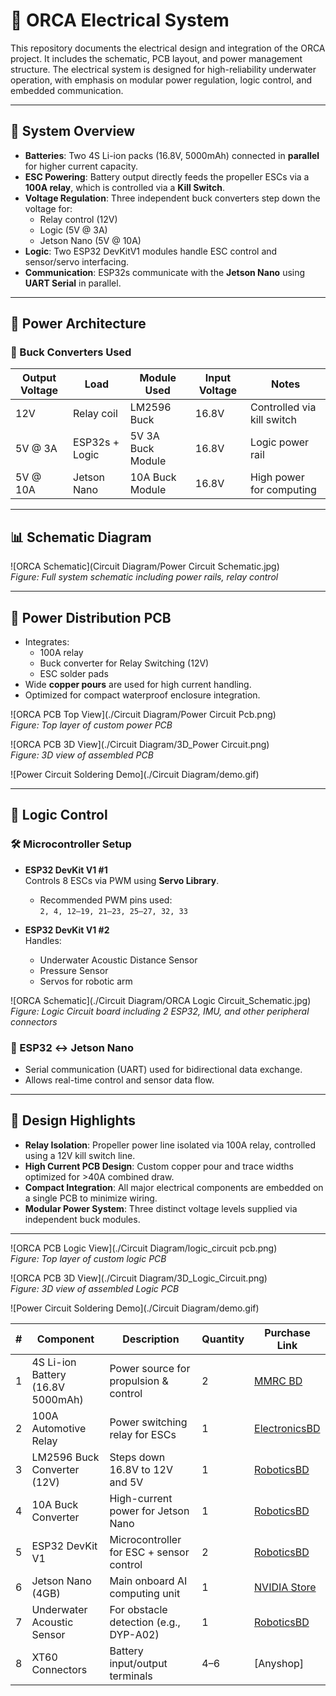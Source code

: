 # 🐋 ORCA Electrical System

This repository documents the electrical design and integration of the ORCA project. It includes the schematic, PCB layout, and power management structure. The electrical system is designed for high-reliability underwater operation, with emphasis on modular power regulation, logic control, and embedded communication.

---

## 📐 System Overview

- **Batteries**: Two 4S Li-ion packs (16.8V, 5000mAh) connected in **parallel** for higher current capacity.
- **ESC Powering**: Battery output directly feeds the propeller ESCs via a **100A relay**, which is controlled via a **Kill Switch**.
- **Voltage Regulation**: Three independent buck converters step down the voltage for:
  - Relay control (12V)
  - Logic (5V @ 3A)
  - Jetson Nano (5V @ 10A)
- **Logic**: Two ESP32 DevKitV1 modules handle ESC control and sensor/servo interfacing.
- **Communication**: ESP32s communicate with the **Jetson Nano** using **UART Serial** in parallel.

---

## 🔋 Power Architecture

### 🔌 Buck Converters Used

| Output Voltage | Load           | Module Used     | Input Voltage | Notes                        |
|----------------|----------------|------------------|----------------|-------------------------------|
| 12V            | Relay coil     | LM2596 Buck       | 16.8V          | Controlled via kill switch   |
| 5V @ 3A        | ESP32s + Logic | 5V 3A Buck Module | 16.8V          | Logic power rail             |
| 5V @ 10A       | Jetson Nano    | 10A Buck Module   | 16.8V          | High power for computing     |

---

## 📊 Schematic Diagram

![ORCA Schematic](Circuit Diagram/Power Circuit Schematic.jpg)  
*Figure: Full system schematic including power rails, relay control*

---

## 🧩 Power Distribution PCB

- Integrates:
  - 100A relay
  - Buck converter for Relay Switching (12V)
  - ESC solder pads
- Wide **copper pours** are used for high current handling.
- Optimized for compact waterproof enclosure integration.

![ORCA PCB Top View](./Circuit Diagram/Power Circuit Pcb.png)  
*Figure: Top layer of custom power PCB*

![ORCA PCB 3D View](./Circuit Diagram/3D_Power Circuit.png)  
*Figure: 3D view of assembled PCB*

![Power Circuit Soldering Demo](./Circuit Diagram/demo.gif)

---

## 🧠 Logic Control

### 🛠️ Microcontroller Setup

- **ESP32 DevKit V1 #1**  
  Controls 8 ESCs via PWM using **Servo Library**.
  - Recommended PWM pins used:  
    `2, 4, 12–19, 21–23, 25–27, 32, 33`

- **ESP32 DevKit V1 #2**  
  Handles:
  - Underwater Acoustic Distance Sensor
  - Pressure Sensor
  - Servos for robotic arm

![ORCA Schematic](./Circuit Diagram/ORCA Logic Circuit_Schematic.jpg)  
*Figure: Logic Circuit board including 2 ESP32, IMU, and other peripheral connectors*

### 🔄 ESP32 ↔ Jetson Nano

- Serial communication (UART) used for bidirectional data exchange.
- Allows real-time control and sensor data flow.

---

## 🧱 Design Highlights

- **Relay Isolation**: Propeller power line isolated via 100A relay, controlled using a 12V kill switch line.
- **High Current PCB Design**: Custom copper pour and trace widths optimized for >40A combined draw.
- **Compact Integration**: All major electrical components are embedded on a single PCB to minimize wiring.
- **Modular Power System**: Three distinct voltage levels supplied via independent buck modules.

---

![ORCA PCB Logic View](./Circuit Diagram/logic_circuit pcb.png)  
*Figure: Top layer of custom logic PCB*

![ORCA PCB 3D View](./Circuit Diagram/3D_Logic_Circuit.png)  
*Figure: 3D view of assembled Logic PCB*

![Power Circuit Soldering Demo](./Circuit Diagram/demo.gif)

| #  | Component                         | Description                              | Quantity | Purchase Link                                                                                                                         |
| -- | --------------------------------- | ---------------------------------------- | -------- | ------------------------------------------------------------------------------------------------------------------------------------- |
| 1  | 4S Li-ion Battery (16.8V 5000mAh) | Power source for propulsion & control    | 2        | [MMRC BD](https://www.mmrcbd.com/bt-14-8v-5200mah-65c-4s-lipo-battery)   |
| 2  | 100A Automotive Relay             | Power switching relay for ESCs           | 1        | [ElectronicsBD](https://www.electronics.com.bd/components-price-in-Bangladesh/12vdc-100a-heavy-duty-double-contacts-5-contacts-silver-contacts-automatic-relay) |
| 3  | LM2596 Buck Converter (12V)       | Steps down 16.8V to 12V and 5V           | 1        | [RoboticsBD](https://store.roboticsbd.com/components/1524-lm2596-dc-dc-step-down-buck-converter-with-digital-tube-display-robotics-bangladesh.html)                                                                                                                                                                      |
| 4  | 10A Buck Converter             | High-current power for Jetson Nano       | 1        | [RoboticsBD](https://store.roboticsbd.com/power-module-adapter/1764-voltage-regulator-buck-converter-max-5-40v-to-12-36v-step-down-robotics-bangladesh.html)                                                                                        |
| 5  | ESP32 DevKit V1                   | Microcontroller for ESC + sensor control | 2        | [RoboticsBD](https://store.roboticsbd.com/development-boards/2266-esp32-dev-board-ch340-usb-c-robotics-bangladesh.html)                                                                                        |
| 6  | Jetson Nano (4GB)                 | Main onboard AI computing unit           | 1        | [NVIDIA Store](https://developer.nvidia.com/embedded/jetson-nano-developer-kit)                                                                                     |
| 7  | Underwater Acoustic Sensor        | For obstacle detection (e.g., DYP-A02)   | 1        | [RoboticsBD](https://store.roboticsbd.com/underwater-robotics/3096-ip68-underwater-ultrasonic-obstacle-avoidance-sensor-3m-uart-robotics-bangladesh.html)                                            |                           |
| 8 | XT60 Connectors                   | Battery input/output terminals           | 4–6      | [Anyshop]                                                                              |

